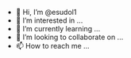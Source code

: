 - 👋 Hi, I’m @esudol1
- 👀 I’m interested in ...
- 🌱 I’m currently learning ...
- 💞️ I’m looking to collaborate on ...
- 📫 How to reach me ...

<!---
esudol1/esudol1 is a ✨ special ✨ repository because its `README.md` (this file) appears on your GitHub profile.
You can click the Preview link to take a look at your changes. Updated!!
--->
